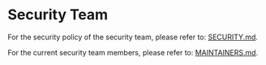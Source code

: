 # Security Team

For the security policy of the security team, please refer to: [SECURITY.md](https://github.com/dragonflyoss/community/blob/master/SECURITY.md#security-response-team).

For the current security team members, please refer to: [MAINTAINERS.md](https://github.com/dragonflyoss/dragonfly/blob/main/MAINTAINERS.md).